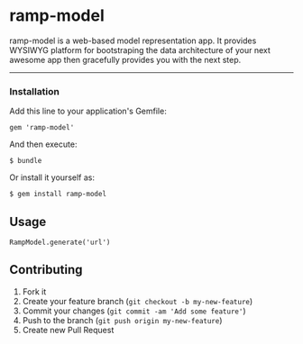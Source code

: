 # ramp-model
ramp-model is a web-based model representation app. It provides WYSIWYG platform for bootstraping the data architecture of your next awesome app then gracefully provides you with the next step.
***

### Installation

Add this line to your application's Gemfile:

    gem 'ramp-model'

And then execute:

    $ bundle

Or install it yourself as:

    $ gem install ramp-model

## Usage

```
RampModel.generate('url')
```

## Contributing

1. Fork it
2. Create your feature branch (`git checkout -b my-new-feature`)
3. Commit your changes (`git commit -am 'Add some feature'`)
4. Push to the branch (`git push origin my-new-feature`)
5. Create new Pull Request

